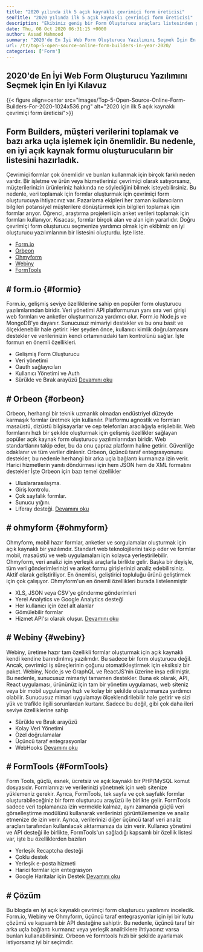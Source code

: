 ```yaml
---
title: "2020 yılında ilk 5 açık kaynaklı çevrimiçi form üreticisi" 
seoTitle: "2020 yılında ilk 5 açık kaynaklı çevrimiçi form üreticisi" 
description: "Ekibimiz geniş bir Form Oluşturucu araçları listesinden geçti ve sizin için en iyi çevrimiçi form oluşturucu yazılımlarından bazılarını kısa listeledik." 
date: Thu, 08 Oct 2020 06:31:15 +0000
author: Assad Mahmood
summary: "2020'de En İyi Web Form Oluşturucu Yazılımını Seçmek İçin En İyi Kılavuz" 
url: /tr/top-5-open-source-online-form-builders-in-year-2020/
categories: ['Form']
---
```


## 2020'de En İyi Web Form Oluşturucu Yazılımını Seçmek İçin En İyi Kılavuz

{{< figure align=center src="images/Top-5-Open-Source-Online-Form-Builders-For-2020-1024x536.png" alt="2020 için ilk 5 açık kaynaklı çevrimiçi form üreticisi">}}


## Form Builders, müşteri verilerini toplamak ve bazı arka uçla işlemek için önemlidir. Bu nedenle, en iyi açık kaynak formu oluşturucuların bir listesini hazırladık.
Çevrimiçi formlar çok önemlidir ve bunları kullanmak için birçok farklı neden vardır. Bir işletme ve ürün veya hizmetlerinizi çevrimiçi olarak satıyorsanız, müşterilerinizin ürünleriniz hakkında ne söylediğini bilmek isteyebilirsiniz. Bu nedenle, veri toplamak için formlar oluşturmak için çevrimiçi form oluşturucuya ihtiyacınız var.
Pazarlama ekipleri her zaman kullanıcıların bilgileri potansiyel müşterilere dönüştürmek için bilgileri toplamak için formlar arıyor. Öğrenci, araştırma projeleri için anket verileri toplamak için formları kullanıyor. Kısacası, formlar birçok alan ve alan için yararlıdır.
Doğru çevrimiçi form oluşturucu seçmenize yardımcı olmak için ekibimiz en iyi oluşturucu yazılımlarının bir listesini oluşturdu. İşte liste.
  * [Form.io][1]
  * [Orbeon][2]
  * [Ohmyform][3]
  * [Webiny][4]
  * [FormTools][5]

## # **form.io** {#formio}
Form.io, gelişmiş seviye özelliklerine sahip en popüler form oluşturucu yazılımlarından biridir. Veri yönetimi API platformunun yanı sıra veri girişi web formları ve anketler oluşturmanıza yardımcı olur.
Form.io Node.js ve MongoDB'ye dayanır. Sunucusuz mimariyi destekler ve bu onu basit ve ölçeklenebilir hale getirir. Her şeyden önce, kullanıcı kimlik doğrulamasını destekler ve verilerinizin kendi ortamınızdaki tam kontrolünü sağlar.
İşte formun en önemli özellikleri.
  * Gelişmiş Form Oluşturucu
  * Veri yönetimi
  * Oauth sağlayıcıları
  * Kullanıcı Yönetimi ve Auth
  * Sürükle ve Bırak arayüzü
    [Devamını oku][6]

## # **Orbeon** {#orbeon}
Orbeon, herhangi bir teknik uzmanlık olmadan endüstriyel düzeyde karmaşık formlar üretmek için kullanılır. Platformu agnostik ve formları masaüstü, dizüstü bilgisayarlar ve cep telefonları aracılığıyla erişilebilir.
Web formlarını hızlı bir şekilde oluşturmak için gelişmiş özellikler sağlayan popüler açık kaynak form oluşturucu yazılımlarından biridir. Web standartlarını takip eder, bu da onu çapraz platform haline getirir. Güvenliğe odaklanır ve tüm veriler dinlenir.
Orbeon, üçüncü taraf entegrasyonunu destekler, bu nedenle herhangi bir arka uçla bağlantı kurmanıza izin verir. Harici hizmetlerin yanıtı döndürmesi için hem JSON hem de XML formatını destekler
İşte Orbeon için bazı temel özellikler
  * Uluslararasılaşma.
  * Giriş kontrolu.
  * Çok sayfalık formlar.
  * Sunucu yığını.
  * Liferay desteği.
    [Devamını oku][7]

## # **ohmyform** {#ohmyform}
Ohmyform, mobil hazır formlar, anketler ve sorgulamalar oluşturmak için açık kaynaklı bir yazılımdır. Standart web teknolojilerini takip eder ve formlar mobil, masaüstü ve web uygulamaları için kolayca yerleştirilebilir.
Ohmyform, veri analizi için yerleşik araçlarla birlikte gelir. Başka bir deyişle, tüm veri gönderimlerinizi ve anket formu girişlerinizi analiz edebilirsiniz. Aktif olarak geliştiriliyor. En önemlisi, geliştirici topluluğu ürünü geliştirmek için çok çalışıyor.
Ohmyform'un en önemli özellikleri burada listelenmiştir
  * XLS, JSON veya CSV'ye gönderme gönderimleri
  * Yerel Analytics ve Google Analytics desteği
  * Her kullanıcı için özel alt alanlar
  * Gömülebilir formlar
  * Hizmet API'sı olarak oluşur.
    [Devamını oku][8]

## # **Webiny** {#webiny}
Webiny, üretime hazır tam özellikli formlar oluşturmak için açık kaynaklı kendi kendine barındırılmış yazılımdır. Bu sadece bir form oluşturucu değil. Ancak, çevrimiçi iş süreçlerinin çoğunu otomatikleştirmek için eksiksiz bir paket.
Webiny, Node.js ve GraphQL ve ReactJS'nin üzerine inşa edilmiştir. Bu nedenle, sunucusuz mimariyi tamamen destekler. Buna ek olarak, API, React uygulaması, ürününüz için tam bir yönetim uygulaması, web siteniz veya bir mobil uygulamayı hızlı ve kolay bir şekilde oluşturmanıza yardımcı olabilir.
Sunucusuz mimari uygulamayı ölçeklendirilebilir hale getirir ve sizi yük ve trafikle ilgili sorunlardan kurtarır. Sadece bu değil, gibi çok daha ileri seviye özelliklerine sahip
  * Sürükle ve Bırak arayüzü
  * Kolay Veri Yönetimi
  * Özel doğrulamalar
  * Üçüncü taraf entegrasyonlar
  * WebHooks
    [Devamını oku][9]

## # **FormTools** {#FormTools}
Form Tools, güçlü, esnek, ücretsiz ve açık kaynaklı bir PHP/MySQL komut dosyasıdır. Formlarınızı ve verilerinizi yönetmek için web sitenize yüklemeniz gerekir. Ayrıca, FormTools, tek sayfa ve çok sayfalık formlar oluşturabileceğiniz bir form oluşturucu arayüzü ile birlikte gelir.
FormTools sadece veri toplamanıza izin vermekle kalmaz, aynı zamanda güçlü veri görselleştirme modülünü kullanarak verilerinizi görüntülemenize ve analiz etmenize de izin verir. Ayrıca, verilerinizi diğer üçüncü taraf veri analiz araçları tarafından kullanılacak aktarmanıza da izin verir.
Kullanıcı yönetimi ve API desteği ile birlikte, FormTools'un sağladığı kapsamlı bir özellik listesi var, işte bu özelliklerden bazıları
  * Yerleşik Recaptcha desteği
  * Çoklu destek
  * Yerleşik e-posta hizmeti
  * Harici formlar için entegrasyon
  * Google Haritalar için Destek
    [Devamını oku][10]

## # Çözüm
Bu blogda en iyi açık kaynaklı çevrimiçi form oluşturucu yazılımını inceledik. Form.io, Webiny ve Ohmyform, üçüncü taraf entegrasyonlar için iyi bir kutu çözümü ve kapsamlı bir API desteğine sahiptir. Bu nedenle, üçüncü taraf bir arka uçla bağlantı kurmanız veya yerleşik analitiklere ihtiyacınız varsa bunları kullanabilirsiniz. Orbeon ve formtools hızlı bir şekilde ayarlamak istiyorsanız iyi bir seçimdir.

  
[1]: #formio
[2]: #orbeon
[3]: #ohmyform
[4]: #webiny
[5]: #formtools
[6]: https://products.containerize.com/form/formio
[7]: https://products.containerize.com/form/orbeon
[8]: https://products.containerize.com/form/ohmyform
[9]: https://products.containerize.com/form/webiny
[10]: https://products.containerize.com/form/formtools

